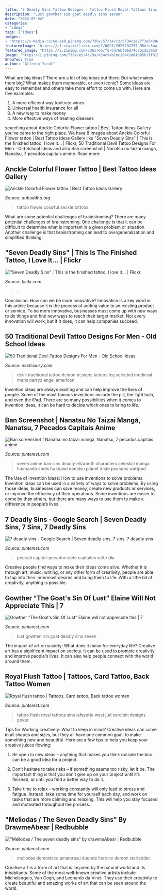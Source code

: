 ```yaml
---
title: "7 Deadly Sins Tattoo Designs - Tattoo Flush Royal Tattoos Sins Lafayette West Jud Card Sin Designs Poker"
description: "Lust gowther sin goat deadly sins seven"
date: "2023-07-04"
categories:
- "ideas"
tags: ["ideas"]
images:
- "https://s-media-cache-ak0.pinimg.com/736x/57/34/c2/5734c2e27f3e5489e545c5b5a59eddfd.jpg"
featuredImage: "https://c1.staticflickr.com/7/6025/5925733797_95dfe8baf9_b.jpg"
featured_image: "https://i.pinimg.com/736x/6b/f0/bd/6bf0bd74c751253ea3fc3e01747be4bf.jpg"
image: "https://i.pinimg.com/736x/e5/4c/9a/e54c9ab1bc284c1e8130561ff01598f9---sins-seven-deadly-sins.jpg"
ShowToc: true
author: "Alfredo Yundt"
---
```



What are big ideas?
There are a lot of big ideas out there. But what makes them big? What makes them memorable, or even iconic? Some ideas are easy to remember and others take more effort to come up with. Here are five examples: 
1. A more efficient way tonitrate wines
2. Universal health insurance for all
3. A new way to make money
4. More effective ways of treating diseases

	

		
searching about Anckle Colorful Flower tattoo | Best Tattoo Ideas Gallery you've came to the right place. We have 8 Images about Anckle Colorful Flower tattoo | Best Tattoo Ideas Gallery like &quot;Seven Deadly Sins&quot; | This is the finished tattoo, I love it… | Flickr, 50 Traditional Devil Tattoo Designs For Men - Old School Ideas and also Ban screenshot | Nanatsu no taizai mangá, Nanatsu, 7 pecados capitais anime. Read more:
		
    
## Anckle Colorful Flower Tattoo | Best Tattoo Ideas Gallery

<img loading=lazy src="http://www.dubuddha.org/wp-content/uploads/2015/02/Anckle-Colorful-Flower-tattoo.jpg" onerror="this.onerror=null;this.src='https://tse3.mm.bing.net/th?id=OIP.zVUSvg_-XY3aoMrLeyJ7RwHaLH&amp;pid=15.1';" alt="Anckle Colorful Flower tattoo | Best Tattoo Ideas Gallery">

_Source: dubuddha.org_

>tattoo flower colorful anckle tattoos. 

	

What are some potential challenges of brainstroming?
There are many potential challenges of brainstroming. One challenge is that it can be difficult to determine what is important in a given problem or situation. Another challenge is that brainstroming can lead to overgeneralization and simplified thinking.

    
## &quot;Seven Deadly Sins&quot; | This Is The Finished Tattoo, I Love It… | Flickr

<img loading=lazy src="https://c1.staticflickr.com/7/6025/5925733797_95dfe8baf9_b.jpg" onerror="this.onerror=null;this.src='https://tse1.mm.bing.net/th?id=OIP.19OCmEa4drqAFclOb5ST8gHaIR&amp;pid=15.1';" alt="&quot;Seven Deadly Sins&quot; | This is the finished tattoo, I love it… | Flickr">

_Source: flickr.com_

>. 

	

Conclusion: How can we be more innovative?
Innovation is a key word in this article because it is the process of adding value to an existing product or service. To be more innovative, businesses must come up with new ways to do things and find new ways to reach their target market. Not every innovation will work, but if it does, it can help companies succeed.

    
## 50 Traditional Devil Tattoo Designs For Men - Old School Ideas

<img loading=lazy src="https://nextluxury.com/wp-content/uploads/awesome-traditional-devil-leg-tattoo-designs-for-men.jpg" onerror="this.onerror=null;this.src='https://tse2.mm.bing.net/th?id=OIP.H_Ece3mdNBSsg1MZZF9TWAHaHa&amp;pid=15.1';" alt="50 Traditional Devil Tattoo Designs For Men - Old School Ideas">

_Source: nextluxury.com_

>devil traditional tattoo demon designs tattoos leg selected medieval mens parryz angel american. 

	

Invention ideas are always exciting and can help improve the lives of people. Some of the most famous inventions include the pill, the light bulb, and even the iPad. There are so many possibilities when it comes to invention ideas, it can be hard to decide which ones to bring to life.

    
## Ban Screenshot | Nanatsu No Taizai Mangá, Nanatsu, 7 Pecados Capitais Anime

<img loading=lazy src="https://i.pinimg.com/originals/34/e4/ec/34e4ec1a51823f82c7ca02beee4e226e.jpg" onerror="this.onerror=null;this.src='https://tse4.mm.bing.net/th?id=OIP.8zDKY_7od1eojZFaEBfMpAAAAA&amp;pid=15.1';" alt="Ban screenshot | Nanatsu no taizai mangá, Nanatsu, 7 pecados capitais anime">

_Source: pinterest.com_

>seven anime ban sins deadly elizabeth characters celestial manga husbando shots husband nanatsu planet triste pecados wattpad. 

	

The Use of Invention Ideas: How to use inventions to solve problems.
Invention ideas can be used in a variety of ways to solve problems. By using those ideas, businesses can save money, create new products or services, or improve the efficiency of their operations. Some inventions are easier to come by than others, but there are many ways to use them to make a difference in people’s lives.

    
## 7 Deadly Sins - Google Search | Seven Deadly Sins, 7 Sins, 7 Deadly Sins

<img loading=lazy src="https://i.pinimg.com/736x/e5/4c/9a/e54c9ab1bc284c1e8130561ff01598f9---sins-seven-deadly-sins.jpg" onerror="this.onerror=null;this.src='https://tse1.mm.bing.net/th?id=OIP.ifdhwDW7cJ66NIbL8F5avwEsCI&amp;pid=15.1';" alt="7 deadly sins - Google Search | Seven deadly sins, 7 sins, 7 deadly sins">

_Source: pinterest.com_

>peccati capitali pecados siete capitales sette día. 

	

Creative people find ways to make their ideas come alive. Whether it is through art, music, writing, or any other form of creativity, people are able to tap into their innermost desires and bring them to life. With a little bit of creativity, anything is possible.

    
## Gowther “The Goat&#039;s Sin Of Lust” Elaine Will Not Appreciate This | 7

<img loading=lazy src="https://s-media-cache-ak0.pinimg.com/736x/57/34/c2/5734c2e27f3e5489e545c5b5a59eddfd.jpg" onerror="this.onerror=null;this.src='https://tse3.mm.bing.net/th?id=OIP.U3mFEmlQnxBEN0gnglohPwHaHX&amp;pid=15.1';" alt="Gowther “The Goat&#039;s Sin Of Lust” Elaine will not appreciate this | 7">

_Source: pinterest.com_

>lust gowther sin goat deadly sins seven. 

	

The impact of art on society: What does it mean for everyday life?
Creative art has a significant impact on society. It can be used to promote creativity and improve people's lives. It can also help people connect with the world around them.

    
## Royal Flush Tattoo | Tattoos, Card Tattoo, Back Tattoo Women

<img loading=lazy src="https://i.pinimg.com/originals/7a/42/ce/7a42ce2dffe139369dd33809951b2ba5.jpg" onerror="this.onerror=null;this.src='https://tse4.mm.bing.net/th?id=OIP.ZKAnLosQ7tDVuZa6BM2O6AHaJ4&amp;pid=15.1';" alt="Royal flush tattoo | Tattoos, Card tattoo, Back tattoo women">

_Source: pinterest.com_

>tattoo flush royal tattoos sins lafayette west jud card sin designs poker. 

	

Tips for Working creatively: What to keep in mind?
Creative ideas can come in all shapes and sizes, but they all have one common goal: to make something new and beautiful. Here are a few tips to help you keep your creative juices flowing:
1. Be open to new ideas – anything that makes you think outside the box can be a good idea for a project.

2. Don’t hesitate to take risks – if something seems too risky, let it be. The important thing is that you don’t give up on your project until it’s finished, or until you find a better way to do it.

3. Take time to relax – working constantly will only lead to stress and fatigue. Instead, take some time for yourself each day, and work on tasks that are more calming and relaxing. This will help you stay focused and motivated throughout the process.

    
## &quot;Meliodas / The Seven Deadly Sins&quot; By DrawmeAbear | Redbubble

<img loading=lazy src="https://i.pinimg.com/736x/6b/f0/bd/6bf0bd74c751253ea3fc3e01747be4bf.jpg" onerror="this.onerror=null;this.src='https://tse1.mm.bing.net/th?id=OIP.hTei609Mo3s90Imz_N1mkQHaLE&amp;pid=15.1';" alt="&quot;Meliodas / The seven deadly sins&quot; by drawmeAbear | Redbubble">

_Source: pinterest.com_

>meliodas demoniaca amaterasu duende heroico demon starladder. 

	

Creative art is a form of art that is inspired by the natural world and its inhabitants. Some of the most well-known creative artists include Michelangelo, Van Gogh, and Leonardo da Vinci. They use their creativity to create beautiful and amazing works of art that can be seen around the world.

